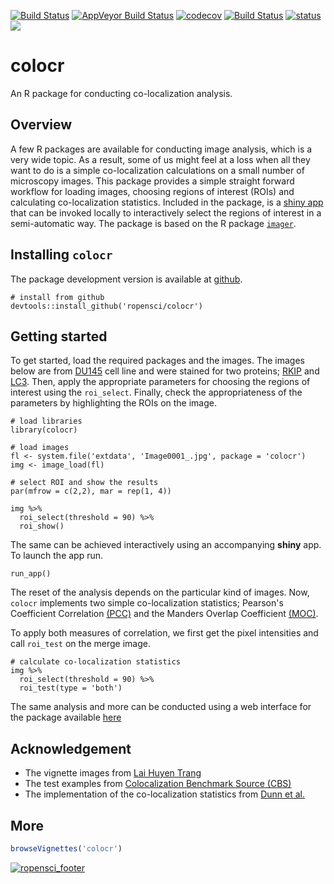 [![Build Status](https://travis-ci.org/ropensci/colocr.svg?branch=master)](https://travis-ci.org/ropensci/colocr)
[![AppVeyor Build Status](https://ci.appveyor.com/api/projects/status/github/ropensci/colocr?branch=master&svg=true)](https://ci.appveyor.com/project/ropensci/colocr)
[![codecov](https://codecov.io/gh/ropensci/colocr/branch/master/graph/badge.svg)](https://codecov.io/gh/ropensci/colocr)
[![Build Status](https://travis-ci.org/MahShaaban/colocr_app.svg?branch=master)](https://travis-ci.org/MahShaaban/colocr_app)
[![status](https://img.shields.io/badge/shinyapps.io-running-green.svg)](https://mahshaaban.shinyapps.io/colocr_app2/) 
[![](https://badges.ropensci.org/243_status.svg)](https://github.com/ropensci/onboarding/issues/243)

# colocr

An R package for conducting co-localization analysis.

## Overview

A few R packages are available for conducting image analysis, which is a very wide topic. As a result, some of us might feel at a loss when all they want to do is a simple co-localization calculations on a small number of microscopy images. This package provides a simple straight forward workflow for loading images, choosing regions of interest (ROIs) and calculating co-localization statistics. Included in the package, is a [shiny app](https://shiny.rstudio.com) that can be invoked locally to interactively select the regions of interest in a semi-automatic way. The package is based on the R package [`imager`](https://CRAN.R-project.org/package=imager).


## Installing `colocr`

The package development version is available at [github](https://github.com/ropensci/colocr).

```
# install from github
devtools::install_github('ropensci/colocr')
```


## Getting started

To get started, load the required packages and the images. The images below
are from [DU145](https://en.wikipedia.org/wiki/DU145) cell line and were 
stained for two proteins; [RKIP](https://en.wikipedia.org/wiki/Raf_kinase_inhibitor_protein) and [LC3](https://en.wikipedia.org/wiki/MAP1LC3B).
Then, apply the appropriate parameters for choosing the regions of interest
using the `roi_select`. Finally, check the appropriateness of the 
parameters by highlighting the ROIs on the image.

```
# load libraries
library(colocr)

# load images
fl <- system.file('extdata', 'Image0001_.jpg', package = 'colocr')
img <- image_load(fl)

# select ROI and show the results
par(mfrow = c(2,2), mar = rep(1, 4))

img %>%
  roi_select(threshold = 90) %>%
  roi_show()
```

The same can be achieved interactively using an accompanying **shiny** app.
To launch the app run.

```{r run_app, eval=FALSE}
run_app()
```

The reset of the analysis depends on the particular kind of images. Now, `colocr`
implements two simple co-localization statistics; Pearson's Coefficient Correlation [(PCC)](https://www.ncbi.nlm.nih.gov/pubmed/20653013) and the Manders Overlap Coefficient [(MOC)](https://www.ncbi.nlm.nih.gov/pmc/articles/PMC3074624/).

To apply both measures of correlation, we first get the pixel intensities and call `roi_test` on the merge image.

```
# calculate co-localization statistics
img %>%
  roi_select(threshold = 90) %>%
  roi_test(type = 'both')
```

The same analysis and more can be conducted using a web interface for the package available [here](https://mahshaaban.shinyapps.io/colocr_app2/)

## Acknowledgement

* The vignette images from [Lai Huyen Trang](https://www.researchgate.net/profile/Lai_Huyen_Trang)  
* The test examples from [Colocalization Benchmark Source (CBS)](https://www.colocalization-benchmark.com/index.html)  
* The implementation of the co-localization statistics from [Dunn et al.](https://www.ncbi.nlm.nih.gov/pmc/articles/PMC3074624/)  

## More

```r
browseVignettes('colocr')
```

[![ropensci_footer](https://ropensci.org/public_images/ropensci_footer.png)](https://ropensci.org)

